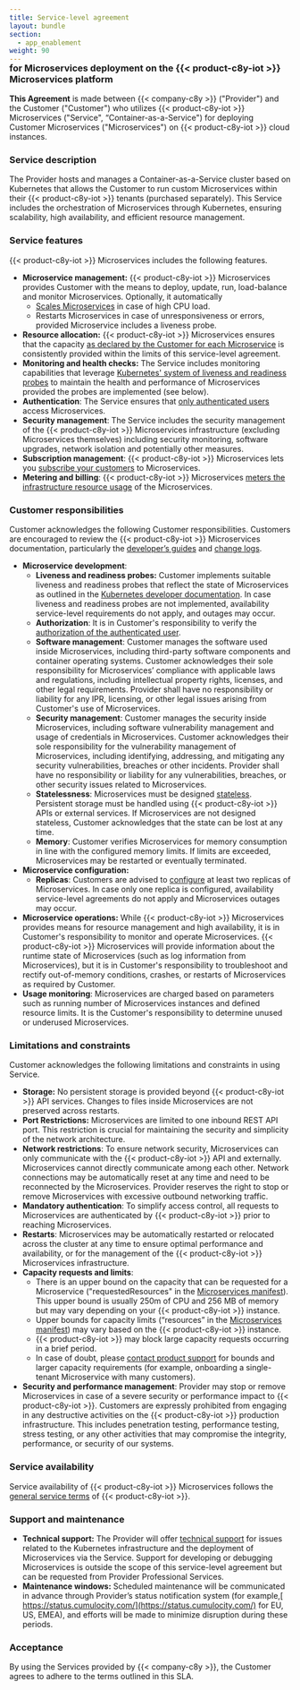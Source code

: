 ```yaml
---
title: Service-level agreement
layout: bundle
section:
  - app_enablement
weight: 90
---
```


<h3 style="margin-top: -1em; padding-top: 0">for Microservices deployment on the {{< product-c8y-iot >}} Microservices platform</h3>

**This Agreement** is made between {{< company-c8y >}} ("Provider") and the Customer ("Customer") who utilizes {{< product-c8y-iot >}} Microservices ("Service", “Container-as-a-Service") for deploying Customer Microservices ("Microservices") on {{< product-c8y-iot >}} cloud instances.

### Service description

The Provider hosts and manages a Container-as-a-Service cluster based on Kubernetes that allows the Customer to run custom Microservices within their {{< product-c8y-iot >}} tenants (purchased separately). This Service includes the orchestration of Microservices through Kubernetes, ensuring scalability, high availability, and efficient resource management.

### Service features

{{< product-c8y-iot >}} Microservices includes the following features.

* **Microservice management:** {{< product-c8y-iot >}} Microservices provides Customer with the means to deploy, update, run, load-balance and monitor Microservices. Optionally, it automatically
  * [Scales Microservices](/microservice-sdk/general-aspects/#isolation-scaling) in case of high CPU load.
  * Restarts Microservices in case of unresponsiveness or errors, provided Microservice includes a liveness probe.
* **Resource allocation:** {{< product-c8y-iot >}} Microservices ensures that the capacity [as declared by the Customer for each Microservice](/microservice-sdk/general-aspects/#settings) is consistently provided within the limits of this service-level agreement.
* **Monitoring and health checks:** The Service includes monitoring capabilities that leverage [Kubernetes' system of liveness and readiness probes](https://cloud.google.com/blog/products/containers-kubernetes/kubernetes-best-practices-setting-up-health-checks-with-readiness-and-liveness-probes) to maintain the health and performance of Microservices provided the probes are implemented (see below).
* **Authentication**: The Service ensures that [only authenticated users](/microservice-sdk/general-aspects/#security) access Microservices.
* **Security management**: The Service includes the security management of the {{< product-c8y-iot >}} Microservices infrastructure (excluding Microservices themselves) including security monitoring, software upgrades, network isolation and potentially other measures.
* **Subscription management**: {{< product-c8y-iot >}} Microservices lets you [subscribe your customers](https://cumulocity.com/docs/enterprise-tenant/managing-tenants/#subscribing-applications) to Microservices.
* **Metering and billing**: {{< product-c8y-iot >}} Microservices [meters the infrastructure resource usage](https://cumulocity.com/docs/enterprise-tenant/usage-and-billing/) of the Microservices.

### Customer responsibilities

Customer acknowledges the following Customer responsibilities. Customers are encouraged to review the {{< product-c8y-iot >}} Microservices documentation, particularly the [developer’s guides](/microservice-sdk/microservice-sdk-introduction/) and [change logs](/change-logs/).

* **Microservice development**:
  * **Liveness and readiness probes:** Customer implements suitable liveness and readiness probes that reflect the state of Microservices as outlined in the [Kubernetes developer documentation](https://kubernetes.io/docs/tasks/configure-pod-container/configure-liveness-readiness-startup-probes/). In case liveness and readiness probes are not implemented, availability service-level requirements do not apply, and outages may occur.
  * **Authorization**: It is in Customer's responsibility to verify the [authorization of the authenticated user](/microservice-sdk/general-aspects/#microservice-authorization).
  * **Software management**: Customer manages the software used inside Microservices, including third-party software components and container operating systems. Customer acknowledges their sole responsibility for Microservices’ compliance with applicable laws and regulations, including intellectual property rights, licenses, and other legal requirements. Provider shall have no responsibility or liability for any IPR, licensing, or other legal issues arising from Customer's use of Microservices.
  * **Security management**: Customer manages the security inside Microservices, including software vulnerability management and usage of credentials in Microservices. Customer acknowledges their sole responsibility for the vulnerability management of Microservices, including identifying, addressing, and mitigating any security vulnerabilities, breaches or other incidents. Provider shall have no responsibility or liability for any vulnerabilities, breaches, or other security issues related to Microservices.
  * **Statelessness**: Microservices must be designed [stateless](/microservice-sdk/general-aspects/#requirements-interactions). Persistent storage must be handled using {{< product-c8y-iot >}} APIs or external services. If Microservices are not designed stateless, Customer acknowledges that the state can be lost at any time.
  * **Memory**: Customer verifies Microservices for memory consumption in line with the configured memory limits. If limits are exceeded, Microservices may be restarted or eventually terminated.
* **Microservice configuration:**
  * **Replicas**: Customers are advised to [configure](/microservice-sdk/general-aspects/#microservice-manifest) at least two replicas of Microservices. In case only one replica is configured, availability service-level agreements do not apply and Microservices outages may occur.
* **Microservice operations:** While {{< product-c8y-iot >}} Microservices provides means for resource management and high availability, it is in Customer's responsibility to monitor and operate Microservices. {{< product-c8y-iot >}} Microservices will provide information about the runtime state of Microservices (such as log information from Microservices), but it is in Customer's responsibility to troubleshoot and rectify out-of-memory conditions, crashes, or restarts of Microservices as required by Customer.
* **Usage monitoring**: Microservices are charged based on parameters such as running number of Microservices instances and defined resource limits. It is the Customer's responsibility to determine unused or underused Microservices.

### Limitations and constraints

Customer acknowledges the following limitations and constraints in using Service.

* **Storage:** No persistent storage is provided beyond {{< product-c8y-iot >}} API services. Changes to files inside Microservices are not preserved across restarts.
* **Port Restrictions:** Microservices are limited to one inbound REST API port. This restriction is crucial for maintaining the security and simplicity of the network architecture.
* **Network restrictions**: To ensure network security, Microservices can only communicate with the {{< product-c8y-iot >}} API and externally. Microservices cannot directly communicate among each other. Network connections may be automatically reset at any time and need to be reconnected by the Microservices. Provider reserves the right to stop or remove Microservices with excessive outbound networking traffic.
* **Mandatory authentication**: To simplify access control, all requests to Microservices are authenticated by {{< product-c8y-iot >}} prior to reaching Microservices.
* **Restarts**: Microservices may be automatically restarted or relocated across the cluster at any time to ensure optimal performance and availability, or for the management of the {{< product-c8y-iot >}} Microservices infrastructure.
* **Capacity requests and limits**:
  * There is an upper bound on the capacity that can be requested for a Microservice ("requestedResources" in the [Microservices manifest](/microservice-sdk/general-aspects/#microservice-manifest)). This upper bound is usually 250m of CPU and 256 MB of memory but may vary depending on your {{< product-c8y-iot >}} instance.
  * Upper bounds for capacity limits (“resources” in the [Microservices manifest](/microservice-sdk/general-aspects/#microservice-manifest)) may vary based on the {{< product-c8y-iot >}} instance.
  * {{< product-c8y-iot >}} may block large capacity requests occurring in a brief period.
  * In case of doubt, please [contact product support](/additional-resources/contacting-support/) for bounds and larger capacity requirements (for example, onboarding a single-tenant Microservice with many customers).
* **Security and performance management**: Provider may stop or remove Microservices in case of a severe security or performance impact to {{< product-c8y-iot >}}. Customers are expressly prohibited from engaging in any destructive activities on the {{< product-c8y-iot >}} production infrastructure. This includes penetration testing, performance testing, stress testing, or any other activities that may compromise the integrity, performance, or security of our systems.

### Service availability

Service availability of {{< product-c8y-iot >}} Microservices follows the [general service terms](https://www.softwareag.cloud/site/sla/cumulocity-iot.html) of {{< product-c8y-iot >}}.

### Support and maintenance

* **Technical support:** The Provider will offer [technical support](/additional-resources/contacting-support/) for issues related to the Kubernetes infrastructure and the deployment of Microservices via the Service. Support for developing or debugging Microservices is outside the scope of this service-level agreement but can be requested from Provider Professional Services.
* **Maintenance windows:** Scheduled maintenance will be communicated in advance through Provider’s status notification system (for example,[ https://status.cumulocity.com/](https://status.cumulocity.com/) for EU, US, EMEA), and efforts will be made to minimize disruption during these periods.

### Acceptance

By using the Services provided by {{< company-c8y >}}, the Customer agrees to adhere to the terms outlined in this SLA.
